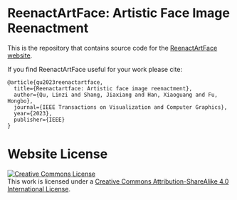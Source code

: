 
# ReenactArtFace: Artistic Face Image Reenactment

This is the repository that contains source code for the [ReenactArtFace website](https://linziqu.github.io/reenactartface.github.io/).

If you find ReenactArtFace useful for your work please cite:
```
@article{qu2023reenactartface,
  title={Reenactartface: Artistic face image reenactment},
  author={Qu, Linzi and Shang, Jiaxiang and Han, Xiaoguang and Fu, Hongbo},
  journal={IEEE Transactions on Visualization and Computer Graphics},
  year={2023},
  publisher={IEEE}
}
```

# Website License
<a rel="license" href="http://creativecommons.org/licenses/by-sa/4.0/"><img alt="Creative Commons License" style="border-width:0" src="https://i.creativecommons.org/l/by-sa/4.0/88x31.png" /></a><br />This work is licensed under a <a rel="license" href="http://creativecommons.org/licenses/by-sa/4.0/">Creative Commons Attribution-ShareAlike 4.0 International License</a>.
